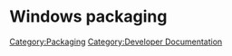 # Windows packaging

  



[Category:Packaging](Category:Packaging.md) [Category:Developer Documentation](Category:Developer_Documentation.md)

